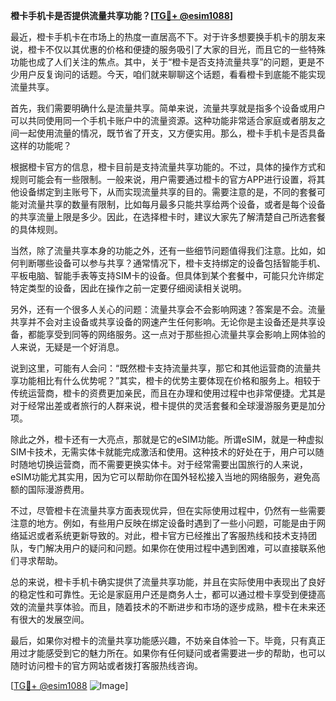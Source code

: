 **橙卡手机卡是否提供流量共享功能？[[TG💪+ @esim1088](https://t.me/s/esim1088)]**

最近，橙卡手机卡在市场上的热度一直居高不下。对于许多想要换手机卡的朋友来说，橙卡不仅以其优惠的价格和便捷的服务吸引了大家的目光，而且它的一些特殊功能也成了人们关注的焦点。其中，关于“橙卡是否支持流量共享”的问题，更是不少用户反复询问的话题。今天，咱们就来聊聊这个话题，看看橙卡到底能不能实现流量共享。

首先，我们需要明确什么是流量共享。简单来说，流量共享就是指多个设备或用户可以共同使用同一个手机卡账户中的流量资源。这种功能非常适合家庭或者朋友之间一起使用流量的情况，既节省了开支，又方便实用。那么，橙卡手机卡是否具备这样的功能呢？

根据橙卡官方的信息，橙卡目前是支持流量共享功能的。不过，具体的操作方式和规则可能会有一些限制。一般来说，用户需要通过橙卡的官方APP进行设置，将其他设备绑定到主账号下，从而实现流量共享的目的。需要注意的是，不同的套餐可能对流量共享的数量有限制，比如每月最多只能共享给两个设备，或者是每个设备的共享流量上限是多少。因此，在选择橙卡时，建议大家先了解清楚自己所选套餐的具体规则。

当然，除了流量共享本身的功能之外，还有一些细节问题值得我们注意。比如，如何判断哪些设备可以参与共享？通常情况下，橙卡支持绑定的设备包括智能手机、平板电脑、智能手表等支持SIM卡的设备。但具体到某个套餐中，可能只允许绑定特定类型的设备，因此在操作之前一定要仔细阅读相关说明。

另外，还有一个很多人关心的问题：流量共享会不会影响网速？答案是不会。流量共享并不会对主设备或共享设备的网速产生任何影响。无论你是主设备还是共享设备，都能享受到同等的网络服务。这一点对于那些担心流量共享会影响上网体验的人来说，无疑是一个好消息。

说到这里，可能有人会问：“既然橙卡支持流量共享，那它和其他运营商的流量共享功能相比有什么优势呢？”其实，橙卡的优势主要体现在价格和服务上。相较于传统运营商，橙卡的资费更加亲民，而且在办理和使用过程中也非常便捷。尤其是对于经常出差或者旅行的人群来说，橙卡提供的灵活套餐和全球漫游服务更是加分项。

除此之外，橙卡还有一大亮点，那就是它的eSIM功能。所谓eSIM，就是一种虚拟SIM卡技术，无需实体卡就能完成激活和使用。这种技术的好处在于，用户可以随时随地切换运营商，而不需要更换实体卡。对于经常需要出国旅行的人来说，eSIM功能尤其实用，因为它可以帮助你在国外轻松接入当地的网络服务，避免高额的国际漫游费用。

不过，尽管橙卡在流量共享方面表现优异，但在实际使用过程中，仍然有一些需要注意的地方。例如，有些用户反映在绑定设备时遇到了一些小问题，可能是由于网络延迟或者系统更新导致的。对此，橙卡官方已经推出了客服热线和技术支持团队，专门解决用户的疑问和问题。如果你在使用过程中遇到困难，可以直接联系他们寻求帮助。

总的来说，橙卡手机卡确实提供了流量共享功能，并且在实际使用中表现出了良好的稳定性和可靠性。无论是家庭用户还是商务人士，都可以通过橙卡享受到便捷高效的流量共享体验。而且，随着技术的不断进步和市场的逐步成熟，橙卡在未来还有很大的发展空间。

最后，如果你对橙卡的流量共享功能感兴趣，不妨亲自体验一下。毕竟，只有真正用过才能感受到它的魅力所在。如果你有任何疑问或者需要进一步的帮助，也可以随时访问橙卡的官方网站或者拨打客服热线咨询。

[[TG💪+ @esim1088](https://t.me/s/esim1088) ![Image](https://i.postimg.cc/4NQfJmqS/Snipaste-2025-05-13-00-14-12.png)]